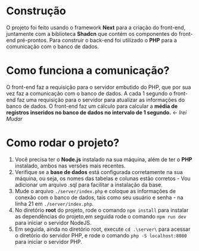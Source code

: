# Construção

O projeto foi feito usando o framework **Next** para a criação do front-end, juntamente com a biblioteca **Shadcn** que contém os componentes do front-end pré-prontos.
Para construir o back-end foi utilizado o **PHP** para a comunicação com o banco de dados.

# Como funciona a comunicação?

O front-end faz a requisição para o servidor embutido do PHP, que por sua vez faz a comunicação com o banco de dados.
A cada 1 segundo o front-end faz uma requisição para o servidor para atualizar as informações do banco de dados.
O front-end faz um cálculo para calcular a **média de registros inseridos no banco de dados no intervalo de 1 segundo.** <- *Irei Mudar*

# Como rodar o projeto?

1. Você precisa ter o **Node.js** instalado na sua máquina, além de ter o **PHP** instalado, ambos nas versões mais recentes.
2. Verifique se a **base de dados** está configurada corretamente na sua máquina, ou seja, os nomes das tabelas e colunas estão corretos - Vou adicionar um arquivo .sql para facilitar a instalação da base.
3. Mude o arquivo `./server/index.php` e coloque as informações de conexão com o banco de dados, tais como seu usuário e senha - na linha 21 em `./server/index.php`.
4. No diretório **root** do projeto, rode o comando `npm install` para instalar as dependências do projeto,em seguida rode o comando `npm run dev` para iniciar o servidor NodeJS.
5. Em seguida, ainda no diretório root, execute `cd .\server\` para acessar o diretório do servidor PHP, e rode o comando `php -S localhost:8080` para iniciar o servidor PHP.